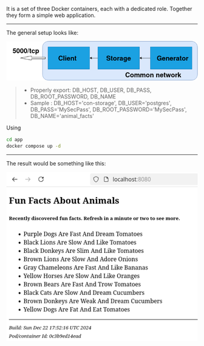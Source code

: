 It is a set of three Docker containers, each with a dedicated role. Together they form a simple web application.
***
The general setup looks like:

![general setup](../images/container-flow.png)

> - Properly export: DB_HOST, DB_USER, DB_PASS, DB_ROOT_PASSWORD, DB_NAME
> - Sample : DB_HOST='con-storage', DB_USER='postgres', DB_PASS='MySecPass', DB_ROOT_PASSWORD='MySecPass', DB_NAME='animal_facts'

Using
```bash
cd app
docker compose up -d
```
***
The result would be something like this:

![sample result](../images/result-of-app.png)
